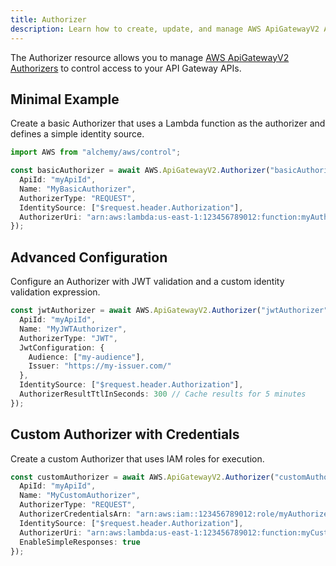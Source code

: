 ```yaml
---
title: Authorizer
description: Learn how to create, update, and manage AWS ApiGatewayV2 Authorizers using Alchemy Cloud Control.
---
```


The Authorizer resource allows you to manage [AWS ApiGatewayV2 Authorizers](https://docs.aws.amazon.com/apigatewayv2/latest/userguide/) to control access to your API Gateway APIs.

## Minimal Example

Create a basic Authorizer that uses a Lambda function as the authorizer and defines a simple identity source.

```ts
import AWS from "alchemy/aws/control";

const basicAuthorizer = await AWS.ApiGatewayV2.Authorizer("basicAuthorizer", {
  ApiId: "myApiId",
  Name: "MyBasicAuthorizer",
  AuthorizerType: "REQUEST",
  IdentitySource: ["$request.header.Authorization"],
  AuthorizerUri: "arn:aws:lambda:us-east-1:123456789012:function:myAuthFunction"
});
```

## Advanced Configuration

Configure an Authorizer with JWT validation and a custom identity validation expression.

```ts
const jwtAuthorizer = await AWS.ApiGatewayV2.Authorizer("jwtAuthorizer", {
  ApiId: "myApiId",
  Name: "MyJWTAuthorizer",
  AuthorizerType: "JWT",
  JwtConfiguration: {
    Audience: ["my-audience"],
    Issuer: "https://my-issuer.com/"
  },
  IdentitySource: ["$request.header.Authorization"],
  AuthorizerResultTtlInSeconds: 300 // Cache results for 5 minutes
});
```

## Custom Authorizer with Credentials

Create a custom Authorizer that uses IAM roles for execution.

```ts
const customAuthorizer = await AWS.ApiGatewayV2.Authorizer("customAuthorizer", {
  ApiId: "myApiId",
  Name: "MyCustomAuthorizer",
  AuthorizerType: "REQUEST",
  AuthorizerCredentialsArn: "arn:aws:iam::123456789012:role/myAuthorizerRole",
  IdentitySource: ["$request.header.Authorization"],
  AuthorizerUri: "arn:aws:lambda:us-east-1:123456789012:function:myCustomAuthFunction",
  EnableSimpleResponses: true
});
```